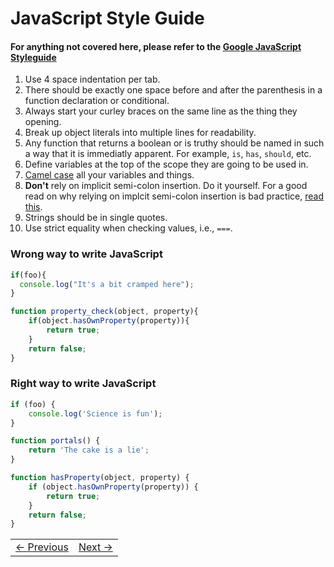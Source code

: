 # JavaScript Style Guide

#### For anything not covered here, please refer to the [Google JavaScript Styleguide](http://google-styleguide.googlecode.com/svn/trunk/javascriptguide.xml)

1. Use 4 space indentation per tab.
2. There should be exactly one space before and after the parenthesis in a function declaration or conditional.
3. Always start your curley braces on the same line as the thing they opening.
4. Break up object literals into multiple lines for readability.
5. Any function that returns a boolean or is truthy should be named in such a way that it is immediatly apparent. For example, `is`, `has`, `should`, etc.
6. Define variables at the top of the scope they are going to be used in.
7. [Camel case](http://en.wikipedia.org/wiki/CamelCase) all your variables and things.
8. __Don't__ rely on implicit semi-colon insertion. Do it yourself. For a good read on why relying on implcit semi-colon insertion is bad practice, [read this](http://google-styleguide.googlecode.com/svn/trunk/javascriptguide.xml?showone=Semicolons#Semicolons).
9. Strings should be in single quotes.
10. Use strict equality when checking values, i.e., `===`.

### Wrong way to write JavaScript

```javascript
if(foo){
  console.log("It's a bit cramped here");
}

function property_check(object, property){
    if(object.hasOwnProperty(property)){
        return true;
    }
    return false;
}
```

### Right way to write JavaScript

```javascript
if (foo) {
    console.log('Science is fun');
}

function portals() {
    return 'The cake is a lie';
}

function hasProperty(object, property) {
    if (object.hasOwnProperty(property)) {
        return true;
    }
    return false;
}
```

<table><tr><td><a href="../Chapter-2/README.md">&larr; Previous</a></td><td><a href="../Chapter-4/README.md">Next &rarr;</a></td></tr></table>
